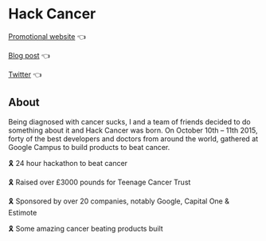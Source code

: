 # Hack Cancer

[Promotional website](https://raynesio.github.io/hackcancer/) 👈

[Blog post](https://medium.com/hackcancer-hackathon/a-hackathon-that-changed-the-world-c4a25ea61238) 👈

[Twitter](https://twitter.com/hack_cancer) 👈


## About

Being diagnosed with cancer sucks, I and a team of friends decided to do something about it and Hack Cancer was born. On October 10th – 11th 2015, forty of the best developers and doctors from around the world, gathered at Google Campus to build products to beat cancer.

🎗️ 24 hour hackathon to beat cancer

🎗️ Raised over £3000 pounds for Teenage Cancer Trust

🎗️ Sponsored by over 20 companies, notably Google, Capital One & Estimote

🎗️ Some amazing cancer beating products built

